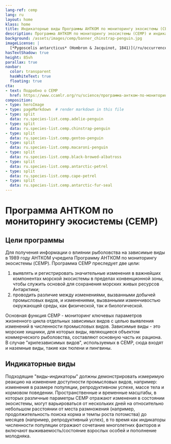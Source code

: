 ```yaml
---
lang-ref: cemp
lang: ru
layout: home
klass: home
title: Индикаторные виды Программы АНТКОМ по мониторингу экосистемы (CEMP)
description: Программа АНТКОМ по мониторингу экосистемы (CEMP) и индикаторные виды CEMP
background: /assets/images/cemp/banner_chinstrap-penguin.jpg
imageLicense: | 
  [*Pygoscelis antarcticus* (Hombron & Jacquinot, 1841)](/ru/occurrence/search?entity=3994320758), снятый в Антарктиде. Фото timhoffm (с лицензией http://creativecommons.org/licenses/by-nc/4.0/)  
hasTextShadow: true
height: 85vh
parallax: true
navbar:
  color: transparent
  hasWhiteText: true
  floating: true
cta:
- text: Подробно о CEMP
  href: https://www.ccamlr.org/ru/science/программа-антком-по-мониторингу-экосистемы-cemp
composition:
- type: heroImage
- type: pageMarkdown  # render markdown in this file
- type: split
  data: ru.species-list.cemp.adelie-penguin
- type: split
  data: ru.species-list.cemp.chinstrap-penguin
- type: split
  data: ru.species-list.cemp.gentoo-penguin
- type: split
  data: ru.species-list.cemp.macaroni-penguin
- type: split
  data: ru.species-list.cemp.black-browed-albatross
- type: split
  data: ru.species-list.cemp.antarctic-petrel
- type: split
  data: ru.species-list.cemp.cape-petrel
- type: split
  data: ru.species-list.cemp.antarctic-fur-seal
---
```


# Программа АНТКОМ по мониторингу экосистемы (CEMP)

## Цели программы

Для получения информации о влиянии рыболовства на зависимые виды в 1989 году АНТКОМ учредила Программу АНТКОМ по мониторингу экосистемы (CEMP). Программа CEMP преследует две цели:
1. выявлять и регистрировать значительные изменения в важнейших компонентах морской экосистемы в пределах конвенционной зоны, чтобы служить основой для сохранения морских живых ресурсов Антарктики;
2. проводить различие между изменениями, вызванными добычей промысловых видов, и изменениями, вызванными изменчивостью окружающей среды, как физической, так и биологической.

Основная функция CEMP - мониторинг ключевых параметров жизненного цикла отдельных зависимых видов с целью выявления изменений в численности промысловых видов. Зависимые виды - это морские хищники, для которых виды, являющиеся объектом коммерческого рыболовства, составляют основную часть их рациона. В случае "крилезависимых видов", используемых в CEMP, сюда входят и наземные виды, такие как тюлени и пингвины.

## Индикаторные виды

Подходящие "виды-индикаторы" должны демонстрировать измеримую реакцию на изменение доступности промысловых видов, например: изменения в размере популяции, репродуктивном успехе, массе тела и кормовом поведении. 
Пространственные и временные масштабы, в которых различные параметры CEMP отражают изменения в состоянии экосистемы, могут варьироваться от нескольких дней на относительно небольшом расстоянии от места размножения (например, продолжительность поиска корма и темпы роста потомства) до месяцев (например, репродуктивный успех), в то время как индикаторы численности популяции отражают сочетание многолетних факторов и включают выживаемость/состояние взрослых особей и пополнение молодняка.
